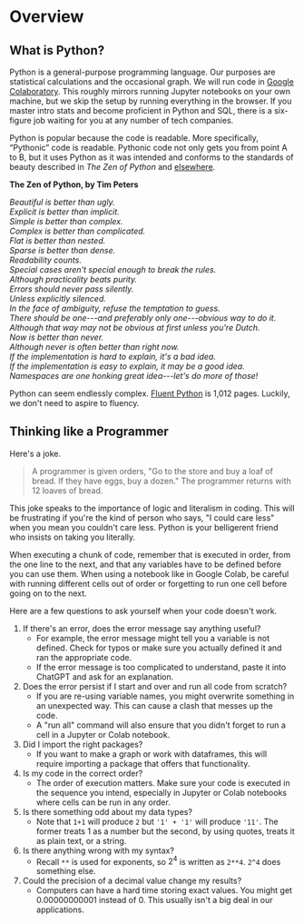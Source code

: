 # Overview

## What is Python?

Python is a general-purpose programming language. Our purposes are statistical calculations and the occasional graph. We will run code in [Google Colaboratory](https://colab.research.google.com/). This roughly mirrors running Jupyter notebooks on your own machine, but we skip the setup by running everything in the browser. If you master intro stats and become proficient in Python and SQL, there is a six-figure job waiting for you at any number of tech companies.

Python is popular because the code is readable. More specifically, “Pythonic” code is readable. Pythonic code not only gets you from point A to B, but it uses Python as it was intended and conforms to the standards of beauty described in *The Zen of Python* and [elsewhere](https://peps.python.org/pep-0008/).

**The Zen of Python, by Tim Peters**

*Beautiful is better than ugly.*  
*Explicit is better than implicit.*  
*Simple is better than complex.*  
*Complex is better than complicated.*  
*Flat is better than nested.*  
*Sparse is better than dense.*  
*Readability counts.*  
*Special cases aren't special enough to break the rules.*  
*Although practicality beats purity.*  
*Errors should never pass silently.*  
*Unless explicitly silenced.*  
*In the face of ambiguity, refuse the temptation to guess.*  
*There should be one---and preferably only one---obvious way to do it.*  
*Although that way may not be obvious at first unless you're Dutch.*  
*Now is better than never.*  
*Although never is often better than *right* now.*  
*If the implementation is hard to explain, it's a bad idea.*  
*If the implementation is easy to explain, it may be a good idea.*  
*Namespaces are one honking great idea---let's do more of those!*

Python can seem endlessly complex. [Fluent Python](https://www.oreilly.com/library/view/fluent-python-2nd/9781492056348) is 1,012 pages. Luckily, we don't need to aspire to fluency.

## Thinking like a Programmer

Here's a joke. 

> A programmer is given orders, "Go to the store and buy a loaf of bread. If they have eggs, buy a dozen." The programmer returns with 12 loaves of bread.

This joke speaks to the importance of logic and literalism in coding. This will be frustrating if you're the kind of person who says, "I could care less" when you mean you couldn't care less. Python is your belligerent friend who insists on taking you literally.

When executing a chunk of code, remember that is executed in order, from the one line to the next, and that any variables have to be defined before you can use them. When using a notebook like in Google Colab, be careful with running different cells out of order or forgetting to run one cell before going on to the next. 

Here are a few questions to ask yourself when your code doesn't work. 

1. If there's an error, does the error message say anything useful?
	* For example, the error message might tell you a variable is not defined. Check for typos or make sure you actually defined it and ran the appropriate code.
	* If the error message is too complicated to understand, paste it into ChatGPT and ask for an explanation.
2. Does the error persist if I start and over and run all code from scratch? 
	* If you are re-using variable names, you might overwrite something in an unexpected way. This can cause a clash that messes up the code.
	* A "run all" command will also ensure that you didn't forget to run a cell in a Jupyter or Colab notebook.
3. Did I import the right packages? 
	* If you want to make a graph or work with dataframes, this will require importing a package that offers that functionality.
4. Is my code in the correct order?
 	* The order of execution matters. Make sure your code is executed in the sequence you intend, especially in Jupyter or Colab notebooks where cells can be run in any order.
 5. Is there something odd about my data types? 
 	* Note that `1+1` will produce `2` but `'1' + '1'` will produce `'11'`. The former treats 1 as a number but the second, by using quotes, treats it as plain text, or a string. 
 6. Is there anything wrong with my syntax? 
 	* Recall `**` is used for exponents, so $2^4$ is written as `2**4`. `2^4` does something else.
 7. Could the precision of a decimal value change my results? 
 	* Computers can have a hard time storing exact values. You might get 0.00000000001 instead of 0. This usually isn't a big deal in our applications. 


